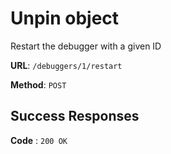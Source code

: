 # Unpin object

Restart the debugger with a given ID

**URL**: `/debuggers/1/restart`

**Method**: `POST`

## Success Responses

**Code** : `200 OK`